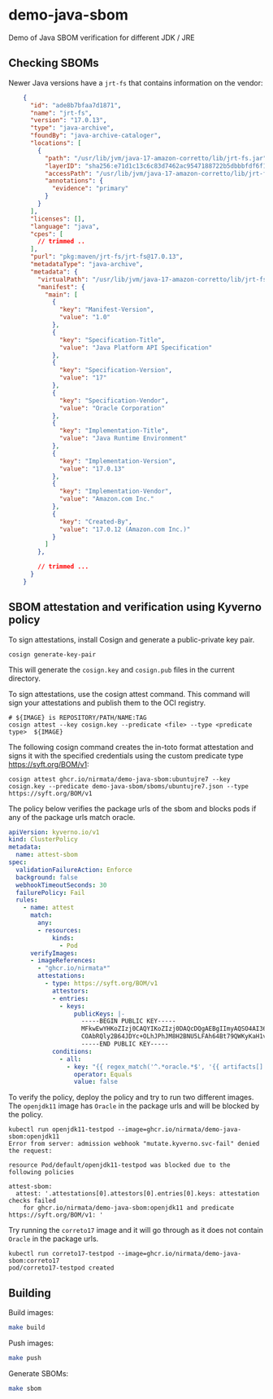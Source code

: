 # demo-java-sbom

Demo of Java SBOM verification for different JDK / JRE 

## Checking SBOMs

Newer Java versions have a `jrt-fs` that contains information on the vendor:

```json
    {
      "id": "ade8b7bfaa7d1871",
      "name": "jrt-fs",
      "version": "17.0.13",
      "type": "java-archive",
      "foundBy": "java-archive-cataloger",
      "locations": [
        {
          "path": "/usr/lib/jvm/java-17-amazon-corretto/lib/jrt-fs.jar",
          "layerID": "sha256:e71d1c13c6c83d7462ac9547188722b5dbbbfdf6f108b27f675b4929b5cc9f0a",
          "accessPath": "/usr/lib/jvm/java-17-amazon-corretto/lib/jrt-fs.jar",
          "annotations": {
            "evidence": "primary"
          }
        }
      ],
      "licenses": [],
      "language": "java",
      "cpes": [ 
        // trimmed ..
      ],
      "purl": "pkg:maven/jrt-fs/jrt-fs@17.0.13",
      "metadataType": "java-archive",
      "metadata": {
        "virtualPath": "/usr/lib/jvm/java-17-amazon-corretto/lib/jrt-fs.jar",
        "manifest": {
          "main": [
            {
              "key": "Manifest-Version",
              "value": "1.0"
            },
            {
              "key": "Specification-Title",
              "value": "Java Platform API Specification"
            },
            {
              "key": "Specification-Version",
              "value": "17"
            },
            {
              "key": "Specification-Vendor",
              "value": "Oracle Corporation"
            },
            {
              "key": "Implementation-Title",
              "value": "Java Runtime Environment"
            },
            {
              "key": "Implementation-Version",
              "value": "17.0.13"
            },
            {
              "key": "Implementation-Vendor",
              "value": "Amazon.com Inc."
            },
            {
              "key": "Created-By",
              "value": "17.0.12 (Amazon.com Inc.)"
            }
          ]
        },

        // trimmed ...
      }
    }
```

## SBOM attestation and verification using Kyverno policy

To sign attestations, install Cosign and generate a public-private key pair.

```
cosign generate-key-pair
```
This will generate the `cosign.key` and `cosign.pub` files in the current directory.

To sign attestations, use the cosign attest command. This command will sign your attestations and publish them to the OCI registry.

```
# ${IMAGE} is REPOSITORY/PATH/NAME:TAG
cosign attest --key cosign.key --predicate <file> --type <predicate type>  ${IMAGE} 

```

The following cosign command creates the in-toto format attestation and signs it with the specified credentials using the custom predicate type https://syft.org/BOM/v1:

```
cosign attest ghcr.io/nirmata/demo-java-sbom:ubuntujre7 --key cosign.key --predicate demo-java-sbom/sboms/ubuntujre7.json --type https://syft.org/BOM/v1
```

The policy below verifies the package urls of the sbom and blocks pods if any of the package urls match oracle.

```yaml
apiVersion: kyverno.io/v1
kind: ClusterPolicy
metadata:
  name: attest-sbom
spec:
  validationFailureAction: Enforce
  background: false
  webhookTimeoutSeconds: 30
  failurePolicy: Fail
  rules:
    - name: attest
      match:
        any:
        - resources:
            kinds:
              - Pod
      verifyImages:
      - imageReferences:
        - "ghcr.io/nirmata*"
        attestations:
          - type: https://syft.org/BOM/v1
            attestors:
            - entries:
              - keys:
                  publicKeys: |-
                    -----BEGIN PUBLIC KEY-----
                    MFkwEwYHKoZIzj0CAQYIKoZIzj0DAQcDQgAEBgIImyAQSO4AI36uPF0FOj133HPJ
                    COAbRQly2B64JDYc+OLhJPhJM8H2BNU5LFAh64Bt79QWKyKaH1vNZRGxUw==
                    -----END PUBLIC KEY-----
            conditions:
              - all:
                - key: "{{ regex_match('^.*oracle.*$', '{{ artifacts[].purl }}') }}"
                  operator: Equals
                  value: false
```

To verify the policy, deploy the policy and try to run two different images. The `openjdk11` image has `Oracle` in the package urls and will be blocked by the policy. 

```
kubectl run openjdk11-testpod --image=ghcr.io/nirmata/demo-java-sbom:openjdk11
Error from server: admission webhook "mutate.kyverno.svc-fail" denied the request:

resource Pod/default/openjdk11-testpod was blocked due to the following policies

attest-sbom:
  attest: '.attestations[0].attestors[0].entries[0].keys: attestation checks failed
    for ghcr.io/nirmata/demo-java-sbom:openjdk11 and predicate https://syft.org/BOM/v1: '
```

Try running the `correto17` image and it will go through as it does not contain `Oracle` in the package urls. 

```
kubectl run correto17-testpod --image=ghcr.io/nirmata/demo-java-sbom:correto17
pod/correto17-testpod created
```

## Building

Build images:

```sh
make build
```

Push images:
```sh
make push
```

Generate SBOMs:
```sh
make sbom
```

